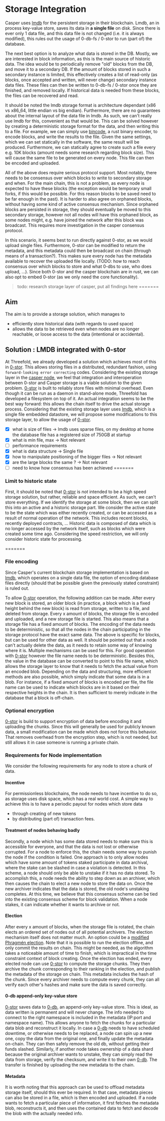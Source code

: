 # Storage Integration

Casper uses [lmdb] for the persistent storage in their blockchain. Lmdb,
an in process key-value store, saves its data in __a single file__ on
disk. Since there is ever only 1 data file, and this data file is not
changed (i.e. it is always modified), this rules out the usage of
0-db-fs / 0-stor to run (part of) the database.

The next best option is to analyze what data is stored in the DB.
Mostly, we are interested in block information, as this is the main
source of historic data. The idea would be to periodically remove "old"
blocks from the DB, and move it to a secondary DB. If the amount of
blocks stored in such a secondary instance is limited, this effectively
creates a list of read-only (as blocks, once accepted and written, will
never change) secondary instance data files. These files can then be
written to 0-db-fs / 0-stor once they are finished, and removed locally.
If historical data is needed from these blocks, the files can be
recovered and read.

It should be noted the lmdb storage format is architecture dependant
(x86 vs x86_64, little endian vs big endian). Furthermore, there are no
guarantees about the internal layout of the data file in lmdb. As such,
we can't really use lmdb for this, convenient as that would be. This can
be solved however by creating a deterministic storage format for the
data, and then writing this to a file. For example, we can simply use
[bincode], a rust binary encoder, to encode blocks, and write the
results to the file. Given the same settings, which we can set
statically in the software, the same result will be produced.
Furthermore, we can statically agree to create such a file every e.g.
10K blocks (amount needs some research regarding block size). This will
cause the same file to be generated on every node. This file can then be
encoded and uploaded.

All of the above does require serious protocol support. Most notably,
there needs to be consensus over which blocks to write to secondary
storage and when. For the main chain, this is not a problem, as every
node is expected to have these blocks (the exception would be temporary
small forks, if this would be possible. For this reason blocks to be
saved need to be far enough in the past). It is harder to also agree on
orphaned blocks, without having some kind of active consensus mechanism.
Since orphaned blocks are persisted in storage, they should eventually
be moved to this secondary storage, however not all nodes will have this
orphaned block, as some nodes might, e.g. have joined the network after
this block was broadcast. This requires more investigation in the casper
consensus protocol.

In this scenario, it seems best to run directly against 0-stor, as we
would upload single files. Furthermore, 0-stor can be modified to return
the metadata, and this metadata could then be broadcast on chain (through
means of a transaction?). This makes sure every node has the metadata
available to recover the uploaded file locally. (TODO: how to reach
consensus over which blocks to store and what 0-dbs to use, who does
upload, ...). Since both 0-stor and the casper blockchain are in rust,
we can also opt to embed 0-stor (as we only need the core
functionality).

> todo: research storage layer of casper, put all findings here
=======
## Aim 


The aim is to provide a storage solution, which manages to 
- efficiently store historical data (with regards to used space)
- allows the data to be retrieved even when nodes are no longer reachable, or loose access to the data (intentional or accidental).

## Solution : LMDB integrated with 0-stor

At Threefold, we already developed a solution which achieves most of this in [0-stor]. This allows storing files in a distributed, redundant fashion, using `forward-looking error correcting` codes. Considering the existing storage layer in the [casper node], we feel that integration and interoperation between 0-stor and Casper storage is a viable solution to the given problem.
[0-stor] is built to reliably store files with minimal overhead. Even though it can be run as a daemon in stand-alone mode, Threefold has developed a filesystem on top of it. An actual integration seems to be the best way forward: this allows the chain itself to drive the actual storage process. Considering that the existing storage layer uses [lmdb], which is a single file embedded datastore, we will propose some modifications to this storage layer, to allow the usage of [0-stor].

- [x] what is size of files -> lmdb uses sparse files, on my desktop at
	home the database file has a registered size of 750GB at startup
- [x] what is min file, max -> Not relevant
- [ ] performance requirements 
- [x] what is data structure -> Single file
- [x] how to manipulate positioning of the bigger files -> Not relevant
- [x] are the large blocks the same ? -> Not relevant
- [ ] need to know how consensus has been achieved
=======
### Limit to historic state 


First, it should be noted that [0-stor] is _not_ intended to be a high speed storage solution, but rather, reliable and space efficient. As such, we can't store everything.
If we identify the storage at some block, then we can split this into an active and a historic storage part. We consider the active state to be the state which was either recently created, or can be accessed as a result of normal operation of the network. This includes recent blocks, recently deployed contracts, ...
Historic data is composed of data which is no longer accessed by the network itself, such as blocks which were created some time ago. Considering the speed restriction, we will only consider historic state for processing.


[lmdb]: http://www.lmdb.tech/doc/index.html
[bincode]: https://github.com/bincode-org/bincode
=======
### File encoding 

Since Casper's current blockchain storage implementation is based on [lmdb], which operates on a
single data file, the option of encoding database files directly (should that be possible given the previously stated constraint) is ruled out. 

To allow [0-stor] operation, the following addition can be made. After every new block is stored,
an older block (in practice, a block which is a fixed height behind the new block) is read from storage, written to a file, and deleted from storage. Every x amount of blocks, the storage file is encoded and uploaded, and a new storage file is started. This also means that a storage file has a fixed amount of blocks. The encoding of the data needs to be deterministic, so that all the nodes in the chain participating in the storage protocol have the exact same data. The above is specific for blocks, but can be used for other data as well. 
It should be pointed out that a node can't actually delete the data, as it needs to retain some way of knowing where it is. Multiple mechanisms can be used for this. For good operation with [0-stor] however the file name needs to be deterministic. 
Besides this, the value in the database can be converted to point to this file name, which allows
the storage layer to know that it needs to fetch the actual value from an encoded blob. Depending on the data and structuring, more efficient methods are also possible, which simply indicate that some data is in a blob. For instance, if a fixed amount of blocks is encoded per file, the file name can be used to indicate which blocks are in it based on their respective heights in the chain. It is then sufficient to merely indicate in the database that a block is off-chain.

### Optional encryption 

[0-stor] is build to support encryption of data before encoding it and uploading the chunks. Since this will generally be used for publicly known data, a small modification can be made which does not force this behavior. That removes overhead from the encryption step, which is not needed, but still allows it in case someone is running a private chain.

### Requirements for Node implementation

We consider the following requirements for any node to store a chunk of data. 

#### Incentive 

For permissionless blockchains, the node needs to have incentive to do so, as storage uses disk space, which has a real world cost. A simple way to achieve this is to have a periodic payout for nodes which store data 
- through creating of new tokens
- by distributing (part of) transaction fees. 

#### Treatment of nodes behaving badly

Secondly, a node which has some data stored needs to make sure this is accessible for everyone, and that the data is not lost or otherwise corrupted. For a node to enforce this, the chain needs some way to punish the node if the condition is failed. One approach is to only allow nodes which have some amount of tokens staked participate in data archival, where the stake can be slashed in case a violation is detected. In this scheme, a node should only be able to unstake if it has no data stored. To accomplish this, a node needs the ability to step down as an archiver, which then causes the chain to elect a new node to store the data on. Once the new archiver indicates that the data is stored, the old node's unstaking completes. At this time, we believe that this consensus scheme can be tied into the existing consensus scheme for block validation. When a node stakes, it can indicate whether it wants to archive or not.

#### Election 

After every x amount of blocks, when the storage file is rotated, the chain elects an ordered set of nodes out of all potential archivers. The election mechanism itself does not matter much. An option could be a [modified Phragmén election]. Note that it is possible to run the election offline, and only commit the results on chain.
This might be needed, as the algorithm takes a noticeable amount of time to finish, which is impractical in the time constraint context of block creating. 
Once the election has ended, every elected node can use [0-stor] to compute the storage chunks. They then archive the chunk corresponding to their ranking in the election, and publish the metadata of the storage on chain. This metadata includes the hash of the chunk.
Since every archiver needs to compute every chunk, they can all verify each other's hashes and make sure the data is saved correctly.

#### 0-db append-only key-value store

[0-stor] saves data to [0-db], an append-only key-value store. This is ideal, as data written is permanent and will never change. The info needed to connect to the right namespace is included in the metadata (IP:port and namespace name). This allows anyone to fetch the chunks for a particular data blob and reconstruct it locally.
In case a [0-db] needs to have scheduled downtime, or otherwise needs to be replaced, a node can spin up a new one, copy the data from the original one, and finally update the metadata on-chain. They can then safely remove the old db, without getting their funds slashed. Similarly, if another node takes ownership of a data shard because the original archiver wants to unstake, they can simply read the data from storage, verify the checksum, and write it to their own [0-db]. The transfer is finished
by uploading the new metadata to the chain.

#### Metadata 

It is worth noting that this approach can be used to offload metadata storage itself, should this ever be required. In that case, metadata pieces can also be stored in a file, which is then encoded and uploaded. If a node wants to fetch a particular piece of information, it first fetches the metadata blob, reconstructs it, and then uses the contained data to fetch and decode the blob with the actually needed info.

[lmdb]: http://www.lmdb.tech/doc/index.html
[0-stor]: https://github.com/threefoldtech/0-stor_v2
[casper node]: https://github.com/casper-network/casper-node
[modified Phragmén election]: https://aaai.org/ocs/index.php/AAAI/AAAI17/paper/download/14757/13791
[0-db]: https://github.com/threefoldtech/0-db

